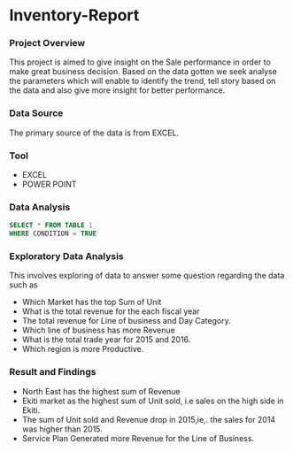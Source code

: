 # Inventory-Report

### Project Overview 
This project is aimed to give insight on the Sale performance in order to make great business decision. 
Based on the data gotten we seek analyse the parameters which will enable to identify the trend, tell story 
based on the data and also give more insight for better performance.  

### Data Source 
The primary source of the data is from EXCEL.

### Tool 
- EXCEL
- POWER POINT

### Data Analysis 
```SQL
SELECT * FROM TABLE 1
WHERE CONDITION = TRUE
```

### Exploratory Data Analysis 
This involves exploring of data to answer some question regarding the data such as 
- Which Market has the top Sum of Unit 
- What is the total revenue for the each fiscal year
- The total revenue for Line of business and Day Category.
- Which line of business has more Revenue  
- What is the total trade year for 2015 and 2016.
- Which region is more Productive.

### Result and Findings 
- North East has the highest sum of Revenue
- Ekiti market as the highest sum of Unit sold, i.e sales on the high side in Ekiti.
- The sum of Unit sold and Revenue drop in 2015,ie,. the sales for 2014 was higher than 2015.
- Service Plan Generated more Revenue for the Line of Business.

  


